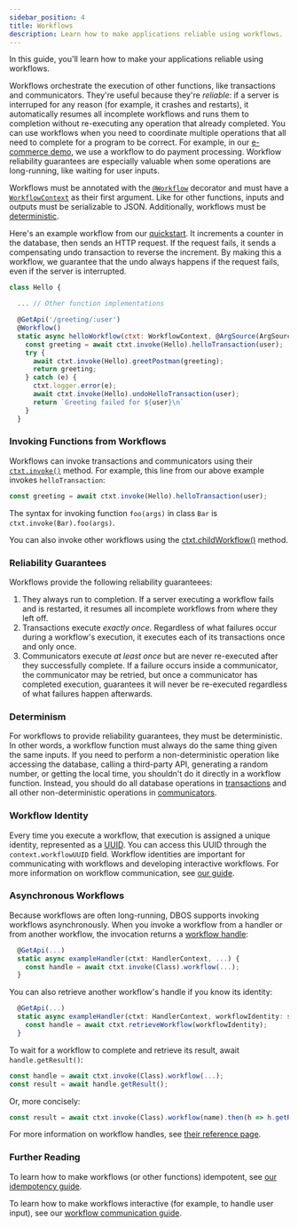 ```yaml
---
sidebar_position: 4
title: Workflows
description: Learn how to make applications reliable using workflows.
---
```


In this guide, you'll learn how to make your applications reliable using workflows.

Workflows orchestrate the execution of other functions, like transactions and communicators.
They're useful because they're _reliable_: if a server is interruped for any reason (for example, it crashes and restarts), it automatically resumes all incomplete workflows and runs them to completion without re-executing any operation that already completed.
You can use workflows when you need to coordinate multiple operations that all need to complete for a program to be correct.
For example, in our [e-commerce demo](https://github.com/dbos-inc/dbos-demo-apps/tree/main/e-commerce), we use a workflow to do payment processing.
Workflow reliability guarantees are especially valuable when some operations are long-running, like waiting for user inputs.

Workflows must be annotated with the [`@Workflow`](../api-reference/decorators#workflow) decorator and must have a [`WorkflowContext`](../api-reference/contexts#workflowcontext) as their first argument.
Like for other functions, inputs and outputs must be serializable to JSON.
Additionally, workflows must be [deterministic](#determinism).

Here's an example workflow from our [quickstart](../getting-started/quickstart-programming-2).
It increments a counter in the database, then sends an HTTP request.
If the request fails, it sends a compensating undo transaction to reverse the increment.
By making this a workflow, we guarantee that the undo always happens if the request fails, even if the server is interrupted.

```javascript
class Hello {

  ... // Other function implementations

  @GetApi('/greeting/:user')
  @Workflow()
  static async helloWorkflow(ctxt: WorkflowContext, @ArgSource(ArgSources.URL) user: string) {
    const greeting = await ctxt.invoke(Hello).helloTransaction(user);
    try {
      await ctxt.invoke(Hello).greetPostman(greeting);
      return greeting;
    } catch (e) {
      ctxt.logger.error(e);
      await ctxt.invoke(Hello).undoHelloTransaction(user);
      return `Greeting failed for ${user}\n`
    }
  }
```

### Invoking Functions from Workflows

Workflows can invoke transactions and communicators using their [`ctxt.invoke()`](../api-reference/contexts#workflowctxtinvoketargetclass) method.
For example, this line from our above example invokes `helloTransaction`:

```javascript
const greeting = await ctxt.invoke(Hello).helloTransaction(user);
```

The syntax for invoking function `foo(args)` in class `Bar` is `ctxt.invoke(Bar).foo(args)`.

You can also invoke other workflows using the [ctxt.childWorkflow()](../api-reference/contexts#workflowctxtchildworkflowwf-args) method.

### Reliability Guarantees

Workflows provide the following reliability guaranteees:

1.  They always run to completion.  If a server executing a workflow fails and is restarted, it resumes all incomplete workflows from where they left off.
2.  Transactions execute _exactly once_.  Regardless of what failures occur during a workflow's execution, it executes each of its transactions once and only once.
3.  Communicators execute _at least once_ but are never re-executed after they successfully complete.  If a failure occurs inside a communicator, the communicator may be retried, but once a communicator has completed execution, guarantees it will never be re-executed regardless of what failures happen afterwards.

### Determinism

For workflows to provide reliability guarantees, they must be deterministic.
In other words, a workflow function must always do the same thing given the same inputs.
If you need to perform a non-deterministic operation like accessing the database, calling a third-party API, generating a random number, or getting the local time, you shouldn't do it directly in a workflow function.
Instead, you should do all database operations in [transactions](./transaction-tutorial) and all other non-deterministic operations in [communicators](./communicator-tutorial).

### Workflow Identity

Every time you execute a workflow, that execution is assigned a unique identity, represented as a [UUID](https://en.wikipedia.org/wiki/Universally_unique_identifier).
You can access this UUID through the `context.workflowUUID` field.
Workflow identities are important for communicating with workflows and developing interactive workflows.
For more information on workflow communication, see [our guide](./workflow-communication-tutorial.md).

### Asynchronous Workflows

Because workflows are often long-running, DBOS supports invoking workflows asynchronously.
When you invoke a workflow from a handler or from another workflow, the invocation returns a [workflow handle](../api-reference/workflow-handles):

```javascript
  @GetApi(...)
  static async exampleHandler(ctxt: HandlerContext, ...) {
    const handle = await ctxt.invoke(Class).workflow(...);
  }
```

You can also retrieve another workflow's handle if you know its identity:

```javascript
  @GetApi(...)
  static async exampleHandler(ctxt: HandlerContext, workflowIdentity: string, ...) {
    const handle = await ctxt.retrieveWorkflow(workflowIdentity);
  }
```

To wait for a workflow to complete and retrieve its result, await `handle.getResult()`:

```javascript
const handle = await ctxt.invoke(Class).workflow(...);
const result = await handle.getResult();
```

Or, more concisely:

```javascript
const result = await ctxt.invoke(Class).workflow(name).then(h => h.getResult());
```

For more information on workflow handles, see [their reference page](../api-reference/workflow-handles).

### Further Reading

To learn how to make workflows (or other functions) idempotent, see [our idempotency guide](./idempotency-tutorial).

To learn how to make workflows interactive (for example, to handle user input), see our [workflow communication guide](./workflow-communication-tutorial).
